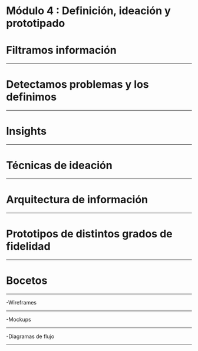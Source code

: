 # Módulo 4 : Definición, ideación y prototipado

# Filtramos información

---

# Detectamos problemas y los definimos

---

# Insights

---

# Técnicas de ideación

---

# Arquitectura de información

---

# Prototipos de distintos grados de fidelidad

---

# Bocetos

---

-Wireframes

---

-Mockups

---

-Diagramas de flujo

---